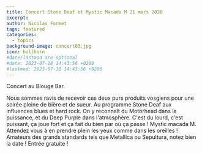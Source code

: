 ```yaml
---
title: Concert Stone Deaf et Mystic Macada M 21 mars 2020
excerpt: 
author: Nicolas Formet
tags: featured
categories:
  - topics
background-image: concert03.jpg
icon: bullhorn
#date/lastmod are optional
#date: 2023-07-18 14:43:56 +0200
#lastmod: 2023-07-18 14:43:56 +0200
---
```

Concert au Blouge Bar.

Nous sommes ravis de recevoir ces deux purs produits vosgiens pour une soirée pleine de bière et de sueur.
Au programme 
Stone Deaf aux influences blues et hard rock. On y reconnaît du Motörhead dans la puissance, et du Deep Purple dans l'atmosphère. C'est du lourd, c'est puissant, ça joue fort et ça fait du bien par où ça passe !
Mystic macada M. Attendez vous à en prendre plein les yeux comme dans les oreilles ! Amateurs des grands standards tels que Metallica ou Sepultura, notez bien la date !
Entrée gratuite !